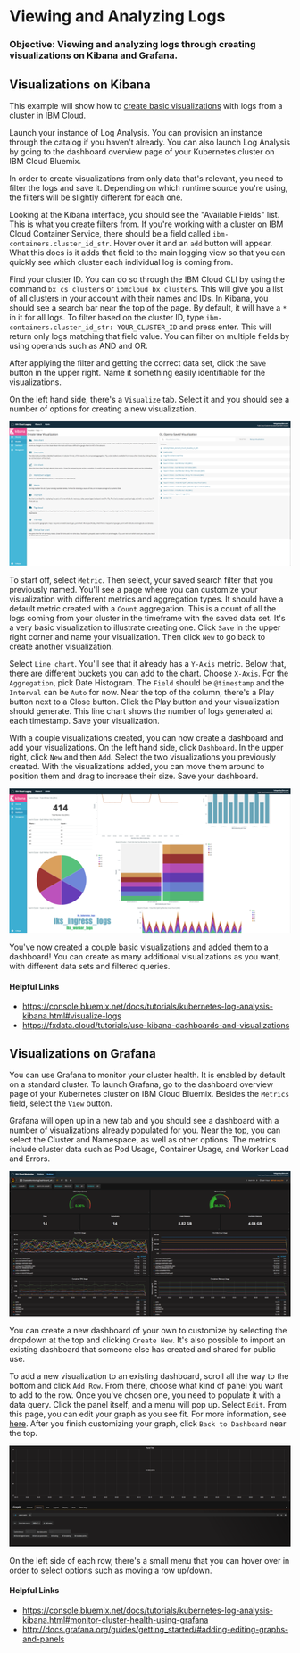 # Viewing and Analyzing Logs

### Objective: Viewing and analyzing logs through creating visualizations on Kibana and Grafana.

## Visualizations on Kibana
This example will show how to [create basic visualizations](https://console.bluemix.net/docs/tutorials/kubernetes-log-analysis-kibana.html#visualize-logs) with logs from a cluster in IBM Cloud.

Launch your instance of Log Analysis. You can provision an instance through the catalog if you haven't already. You can also launch Log Analysis by going to the dashboard overview page of your Kubernetes cluster on IBM Cloud Bluemix.

In order to create visualizations from only data that's relevant, you need to filter the logs and save it. Depending on which runtime source you're using, the filters will be slightly different for each one.

Looking at the Kibana interface, you should see the "Available Fields" list. This is what you create filters from. If you're working with a cluster on IBM Cloud Container Service, there should be a field called `ibm-containers.cluster_id_str`. Hover over it and an `add` button will appear. What this does is it adds that field to the main logging view so that you can quickly see which cluster each individual log is coming from.

Find your cluster ID. You can do so through the IBM Cloud CLI by using the command `bx cs clusters` or `ibmcloud bx clusters`. This will give you a list of all clusters in your account with their names and IDs. In Kibana, you should see a search bar near the top of the page. By default, it will have a `*` in it for all logs. To filter based on the cluster ID, type `ibm-containers.cluster_id_str: YOUR_CLUSTER_ID` and press enter. This will return only logs matching that field value. You can filter on multiple fields by using operands such as AND and OR.

After applying the filter and getting the correct data set, click the `Save` button in the upper right. Name it something easily identifiable for the visualizations.

On the left hand side, there's a `Visualize` tab. Select it and you should see a number of options for creating a new visualization.

  ![Create Visualization](images/create-visualization.png)

To start off, select `Metric`. Then select, your saved search filter that you previously named. You'll see a page where you can customize your visualization with different metrics and aggregation types. It should have a default metric created with a `Count` aggregation. This is a count of all the logs coming from your cluster in the timeframe with the saved data set. It's a very basic visualization to illustrate creating one. Click `Save` in the upper right corner and name your visualization. Then click `New` to go back to create another visualization.

Select `Line chart`. You'll see that it already has a `Y-Axis` metric. Below that, there are different buckets you can add to the chart. Choose `X-Axis`. For the `Aggregation`, pick Date Histogram. The `Field` should be `@timestamp` and the `Interval` can be `Auto` for now. Near the top of the column, there's a Play button next to a Close button. Click the Play button and your visualization should generate. This line chart shows the number of logs generated at each timestamp. Save your visualization.

With a couple visualizations created, you can now create a dashboard and add your visualizations. On the left hand side, click `Dashboard`. In the upper right, click `New` and then `Add`. Select the two visualizations you previously created. With the visualizations added, you can move them around to position them and drag to increase their size. Save your dashboard.

  ![Dashboard Visualization](images/visualization-dashboard.png)

You've now created a couple basic visualizations and added them to a dashboard! You can create as many additional visualizations as you want, with different data sets and filtered queries.

#### Helpful Links
- https://console.bluemix.net/docs/tutorials/kubernetes-log-analysis-kibana.html#visualize-logs
- https://fxdata.cloud/tutorials/use-kibana-dashboards-and-visualizations

## Visualizations on Grafana
You can use Grafana to monitor your cluster health. It is enabled by default on a standard cluster. To launch Grafana, go to the dashboard overview page of your Kubernetes cluster on IBM Cloud Bluemix. Besides the `Metrics` field, select the `View` button.

Grafana will open up in a new tab and you should see a dashboard with a number of visualizations already populated for you. Near the top, you can select the Cluster and Namespace, as well as other options. The metrics include cluster data such as Pod Usage, Container Usage, and Worker Load and Errors.

  ![Grafana](images/grafana-dashboard.png)

You can create a new dashboard of your own to customize by selecting the dropdown at the top and clicking `Create New`. It's also possible to import an existing dashboard that someone else has created and shared for public use.

To add a new visualization to an existing dashboard, scroll all the way to the bottom and click `Add Row`. From there, choose what kind of panel you want to add to the row. Once you've chosen one, you need to populate it with a data query. Click the panel itself, and a menu will pop up. Select `Edit`. From this page, you can edit your graph as you see fit. For more information, see [here](http://docs.grafana.org/guides/getting_started/#adding-editing-graphs-and-panels). After you finish customizing your graph, click `Back to Dashboard` near the top.

  ![Edit Graph](images/edit-graph.png)

On the left side of each row, there's a small menu that you can hover over in order to select options such as moving a row up/down.

#### Helpful Links
- https://console.bluemix.net/docs/tutorials/kubernetes-log-analysis-kibana.html#monitor-cluster-health-using-grafana
- http://docs.grafana.org/guides/getting_started/#adding-editing-graphs-and-panels
